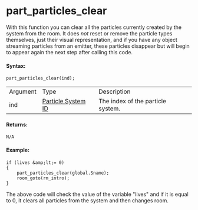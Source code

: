 # part_particles_clear

With this function you can clear all the particles currently created by
the system from the room. It does *not* reset or remove the particle
types themselves, just their visual representation, and if you have any
object streaming particles from an emitter, these particles disappear
but will begin to appear again the next step after calling this code.

#### Syntax:

``` gml
part_particles_clear(ind);
```

|          |                                                                                                                                      |                                   |
|----------|--------------------------------------------------------------------------------------------------------------------------------------|-----------------------------------|
| Argument | Type                                                                                                                                 | Description                       |
| ind      |  [Particle System ID](../../../../../../GameMaker_Language/GML_Reference/Drawing/Particles/Particle_Systems/part_system_create)  | The index of the particle system. |

#### Returns:

``` gml
N/A
```

#### Example:

``` gml
if (lives &amp;lt;= 0)
{
    part_particles_clear(global.Sname);
    room_goto(rm_intro);
}
```

The above code will check the value of the variable "lives" and if it is
equal to 0, it clears all particles from the system and then changes
room.

